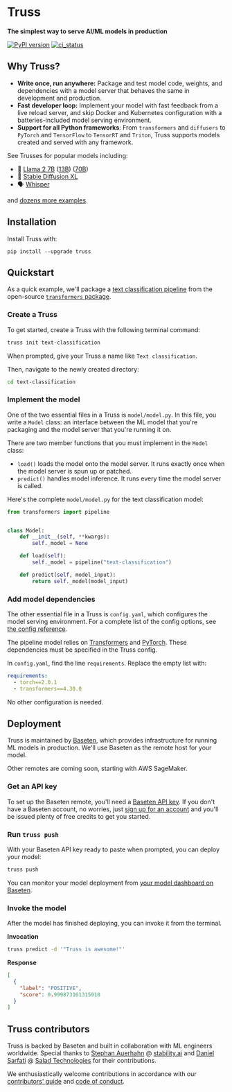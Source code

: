 # Truss

**The simplest way to serve AI/ML models in production**

[![PyPI version](https://badge.fury.io/py/truss.svg)](https://badge.fury.io/py/truss)
[![ci_status](https://github.com/basetenlabs/truss/actions/workflows/release.yml/badge.svg)](https://github.com/basetenlabs/truss/actions/workflows/release.yml)

## Why Truss?

* **Write once, run anywhere:** Package and test model code, weights, and dependencies with a model server that behaves the same in development and production.
* **Fast developer loop:** Implement your model with fast feedback from a live reload server, and skip Docker and Kubernetes configuration with a batteries-included model serving environment.
* **Support for all Python frameworks**: From `transformers` and `diffusers` to `PyTorch` and `TensorFlow` to `TensorRT` and `Triton`, Truss supports models created and served with any framework.

See Trusses for popular models including:

* 🦙 [Llama 2 7B](https://github.com/basetenlabs/truss-examples/tree/main/llama/llama-2-7b-chat) ([13B](https://github.com/basetenlabs/truss-examples/tree/main/llama/llama-2-13b-chat)) ([70B](https://github.com/basetenlabs/truss-examples/tree/main/llama/llama-2-70b-chat))
* 🎨 [Stable Diffusion XL](https://github.com/basetenlabs/truss-examples/tree/main/stable-diffusion/stable-diffusion-xl-1.0)
* 🗣 [Whisper](https://github.com/basetenlabs/truss-examples/tree/main/whisper/whisper-truss)

and [dozens more examples](https://github.com/basetenlabs/truss-examples/).

## Installation

Install Truss with:

```
pip install --upgrade truss
```

## Quickstart

As a quick example, we'll package a [text classification pipeline](https://huggingface.co/docs/transformers/main_classes/pipelines) from the open-source [`transformers` package](https://github.com/huggingface/transformers).

### Create a Truss

To get started, create a Truss with the following terminal command:

```sh
truss init text-classification
```

When prompted, give your Truss a name like `Text classification`.

Then, navigate to the newly created directory:

```sh
cd text-classification
```

### Implement the model

One of the two essential files in a Truss is `model/model.py`. In this file, you write a `Model` class: an interface between the ML model that you're packaging and the model server that you're running it on.

There are two member functions that you must implement in the `Model` class:

* `load()` loads the model onto the model server. It runs exactly once when the model server is spun up or patched.
* `predict()` handles model inference. It runs every time the model server is called.

Here's the complete `model/model.py` for the text classification model:

```python
from transformers import pipeline


class Model:
    def __init__(self, **kwargs):
        self._model = None

    def load(self):
        self._model = pipeline("text-classification")

    def predict(self, model_input):
        return self._model(model_input)
```

### Add model dependencies

The other essential file in a Truss is `config.yaml`, which configures the model serving environment. For a complete list of the config options, see [the config reference](https://truss.baseten.co/reference/config).

The pipeline model relies on [Transformers](https://huggingface.co/docs/transformers/index) and [PyTorch](https://pytorch.org/). These dependencies must be specified in the Truss config.

In `config.yaml`, find the line `requirements`. Replace the empty list with:

```yaml
requirements:
  - torch==2.0.1
  - transformers==4.30.0
```

No other configuration is needed.

## Deployment

Truss is maintained by [Baseten](https://baseten.co), which provides infrastructure for running ML models in production. We'll use Baseten as the remote host for your model.

Other remotes are coming soon, starting with AWS SageMaker.

### Get an API key

To set up the Baseten remote, you'll need a [Baseten API key](https://app.baseten.co/settings/account/api_keys). If you don't have a Baseten account, no worries, just [sign up for an account](https://app.baseten.co/signup/) and you'll be issued plenty of free credits to get you started.

### Run `truss push`

With your Baseten API key ready to paste when prompted, you can deploy your model:

```sh
truss push
```

You can monitor your model deployment from [your model dashboard on Baseten](https://app.baseten.co/models/).

### Invoke the model

After the model has finished deploying, you can invoke it from the terminal.

**Invocation**

```sh
truss predict -d '"Truss is awesome!"'
```

**Response**

```json
[
  {
    "label": "POSITIVE",
    "score": 0.999873161315918
  }
]
```

## Truss contributors

Truss is backed by Baseten and built in collaboration with ML engineers worldwide. Special thanks to [Stephan Auerhahn](https://github.com/palp) @ [stability.ai](https://stability.ai/) and [Daniel Sarfati](https://github.com/dsarfati) @ [Salad Technologies](https://salad.com/) for their contributions.

We enthusiastically welcome contributions in accordance with our [contributors' guide](CONTRIBUTING.md) and [code of conduct](CODE_OF_CONDUCT.md).
